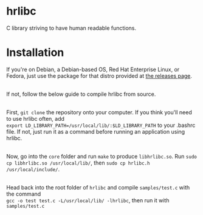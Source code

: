 # hrlibc
C library striving to have human readable functions.
# Installation
If you're on Debian, a Debian-based OS, Red Hat Enterprise Linux, or Fedora, just use the package for that distro provided at [the releases page](https://github.com/Goldside543/hrlibc/releases). <br> <br>

If not, follow the below guide to compile hrlibc from source. <br> <br>

First, `git clone` the repository onto your computer.
If you think you'll need to use hrlibc often, add <br> `export LD_LIBRARY_PATH=/usr/local/lib/:$LD_LIBRARY_PATH` to your .bashrc file. If not, just run it as a command before running an application using hrlibc. <br> <br>

Now, go into the `core` folder and run `make` to produce `libhrlibc.so`. Run `sudo cp libhrlibc.so /usr/local/lib/`, then `sudo cp hrlibc.h /usr/local/include/`. <br> <br>

Head back into the root folder of `hrlibc` and compile `samples/test.c` with the command <br> `gcc -o test test.c -L/usr/local/lib/ -lhrlibc`, then run it with `samples/test.c`

